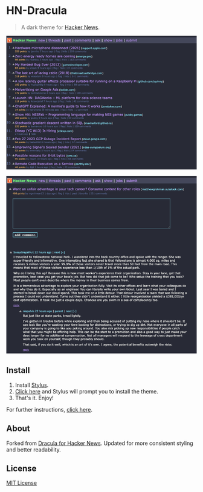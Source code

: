 # HN-Dracula

> A dark theme for [Hacker News](https://news.ycombinator.com/).

![Screenshot](./screenshot01.png)

![Screenshot](./screenshot02.png)

## Install

1. Install [Stylus](https://github.com/openstyles/stylus).
2. [Click here](https://github.com/jasperpilgrim/hn-dracula/raw/main/hn-dracula.user.css) and Stylus will prompt you to install the theme.
3. That's it. Enjoy!

For further instructions, [click here](https://github.com/jasperpilgrim/hn-dracula/blob/main/INSTALL.md).

## About

Forked from [Dracula for Hacker News](https://github.com/dracula/hacker-news). Updated for more consistent styling and better readability.

## License

[MIT License](./LICENSE)
